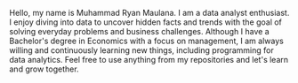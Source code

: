 Hello, my name is Muhammad Ryan Maulana. I am a data analyst enthusiast. I enjoy diving into data to uncover hidden facts and trends with the goal of solving everyday problems and business challenges. Although I have a Bachelor's degree in Economics with a focus on management, I am always willing and continuously learning new things, including programming for data analytics. Feel free to use anything from my repositories and let's learn and grow together.
<!---
Rynmlna06/Rynmlna06 is a ✨ special ✨ repository because its `README.md` (this file) appears on your GitHub profile.
You can click the Preview link to take a look at your changes.
--->
